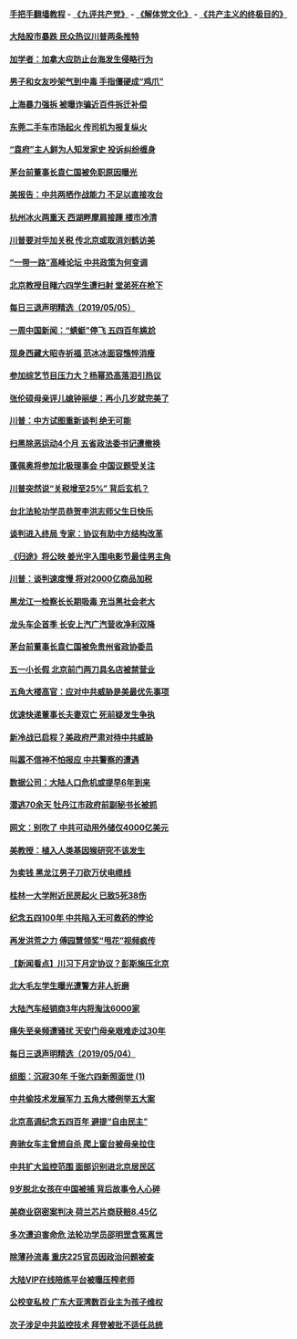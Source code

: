 #### [手把手翻墙教程](https://github.com/gfw-breaker/guides/wiki) -  [《九评共产党》](https://github.com/gfw-breaker/9ping.md?t=05060937) - [《解体党文化》](https://github.com/gfw-breaker/jtdwh.md?t=05060937) - [《共产主义的终极目的》](https://github.com/gfw-breaker/gczydzjmd.md?t=05060937)


#### [大陆股市暴跌 民众热议川普两条推特](../pages/nsc413/n11236901.md?t=05060937) 

#### [加学者：加拿大应防止台海发生侵略行为](../pages/nsc413/n11237288.md?t=05060937) 

#### [男子和女友吵架气到中毒 手指僵硬成“鸡爪”](../pages/nsc413/n11237343.md?t=05060937) 

#### [上海暴力强拆 被曝诈骗近百件拆迁补偿](../pages/nsc413/n11236541.md?t=05060937) 

#### [东莞二手车市场起火 传司机为报复纵火](../pages/nsc413/n11236587.md?t=05060937) 

#### [“袁府”主人鲜为人知发家史 投诉纠纷缠身](../pages/nsc413/n11236731.md?t=05060937) 

#### [茅台前董事长袁仁国被免职原因曝光](../pages/nsc413/n11236806.md?t=05060937) 

#### [美报告：中共两栖作战能力 不足以直接攻台](../pages/nsc413/n11236907.md?t=05060937) 

#### [杭州冰火两重天 西湖畔摩肩接踵 楼市冷清](../pages/nsc413/n11236751.md?t=05060937) 

#### [川普要对华加关税 传北京或取消刘鹤访美](../pages/nsc413/n11236236.md?t=05060937) 

#### [“一带一路”高峰论坛 中共政策为何变调](../pages/nsc413/n11236568.md?t=05060937) 

#### [北京教授目睹六四学生遭扫射 堂弟死在枪下](../pages/nsc413/n11236566.md?t=05060937) 

#### [每日三退声明精选（2019/05/05）](../pages/nsc413/n11236553.md?t=05060937) 

#### [一周中国新闻：“蜻蜓”停飞 五四百年尴尬](../pages/nsc413/n11236307.md?t=05060937) 

#### [现身西藏大昭寺祈福 范冰冰面容憔悴消瘦](../pages/nsc413/n11236103.md?t=05060937) 

#### [参加综艺节目压力大？杨幂恐高落泪引热议](../pages/nsc413/n11235981.md?t=05060937) 

#### [张伦硕母亲评儿媳钟丽缇：再小几岁就完美了](../pages/nsc413/n11235865.md?t=05060937) 

#### [川普：中方试图重新谈判 绝无可能](../pages/nsc413/n11236158.md?t=05060937) 

#### [扫黑除恶运动4个月 五省政法委书记遭撤换](../pages/nsc413/n11236059.md?t=05060937) 

#### [蓬佩奥将参加北极理事会 中国议题受关注](../pages/nsc413/n11236096.md?t=05060937) 

#### [川普突然说“关税增至25%” 背后玄机？](../pages/nsc413/n11236062.md?t=05060937) 

#### [台北法轮功学员恭贺李洪志师父生日快乐](../pages/nsc413/n11235536.md?t=05060937) 

#### [谈判进入终局 专家：协议有助中方结构改革](../pages/nsc413/n11236020.md?t=05060937) 

#### [《归途》将公映 姜光宇入围电影节最佳男主角](../pages/nsc413/n11235633.md?t=05060937) 

#### [川普：谈判速度慢 将对2000亿商品加税](../pages/nsc413/n11235906.md?t=05060937) 

#### [黑龙江一检察长长期吸毒 充当黑社会老大](../pages/nsc413/n11235784.md?t=05060937) 

#### [龙头车企首季 长安上汽广汽营收净利双降](../pages/nsc413/n11235655.md?t=05060937) 

#### [茅台前董事长袁仁国被免贵州省政协委员](../pages/nsc413/n11235699.md?t=05060937) 

#### [五一小长假 北京前门两刀具名店被禁营业](../pages/nsc413/n11235744.md?t=05060937) 

#### [五角大楼高官：应对中共威胁是美最优先事项](../pages/nsc413/n11235691.md?t=05060937) 


#### [优速快递董事长夫妻双亡 死前疑发生争执](../pages/nsc413/n11235631.md?t=05060937) 

#### [新冷战已启程？美政府严肃对待中共威胁](../pages/nsc413/n11234335.md?t=05060937) 

#### [叫嚣不信神不怕报应 中共警察的遭遇](../pages/nsc413/n11189087.md?t=05060937) 

#### [数据公司：大陆人口危机或提早6年到来](../pages/nsc413/n11235219.md?t=05060937) 

#### [潜逃70余天 牡丹江市政府前副秘书长被抓](../pages/nsc413/n11235164.md?t=05060937) 

#### [网文：别吹了 中共可动用外储仅4000亿美元](../pages/nsc413/n11234880.md?t=05060937) 

#### [美教授：植入人类基因猴研究不该发生](../pages/nsc413/n11234343.md?t=05060937) 

#### [为卖钱 黑龙江男子刀砍万伏电缆线](../pages/nsc413/n11235054.md?t=05060937) 

#### [桂林一大学附近民房起火 已致5死38伤](../pages/nsc413/n11234926.md?t=05060937) 

#### [纪念五四100年 中共陷入无可救药的悖论](../pages/nsc413/n11229772.md?t=05060937) 

#### [再发洪荒之力 傅园慧领奖“甩花”视频疯传](../pages/nsc413/n11234575.md?t=05060937) 

#### [【新闻看点】川习下月定协议？彭斯施压北京](../pages/nsc413/n11234230.md?t=05060937) 

#### [北大毛左学生曝光遭警方非人折磨](../pages/nsc413/n11234426.md?t=05060937) 

#### [大陆汽车经销商3年内将淘汰6000家](../pages/nsc413/n11234371.md?t=05060937) 

#### [痛失至亲频遭骚扰 天安门母亲艰难走过30年](../pages/nsc413/n11234395.md?t=05060937) 

#### [每日三退声明精选（2019/05/04）](../pages/nsc413/n11234536.md?t=05060937) 

#### [组图：沉寂30年 千张六四新照面世 (1)](../pages/nsc413/n11234282.md?t=05060937) 

#### [中共偷技术发展军力 五角大楼例举五大案](../pages/nsc413/n11232655.md?t=05060937) 

#### [北京高调纪念五四百年 避提“自由民主”](../pages/nsc413/n11234351.md?t=05060937) 

#### [奔驰女车主曾想自杀 爬上窗台被母亲拉住](../pages/nsc413/n11234207.md?t=05060937) 

#### [中共扩大监控范围 面部识别进北京居民区](../pages/nsc413/n11234237.md?t=05060937) 

#### [9岁脱北女孩在中国被捕 背后故事令人心碎](../pages/nsc413/n11234217.md?t=05060937) 

#### [美商业窃密案判决 荷兰芯片商获赔8.45亿](../pages/nsc413/n11234200.md?t=05060937) 

#### [多次遭迫害命危 法轮功学员邵明罡含冤离世](../pages/nsc413/n11229055.md?t=05060937) 

#### [除薄孙流毒 重庆225官员因政治问题被查](../pages/nsc413/n11234153.md?t=05060937) 

#### [大陆VIP在线陪练平台被曝压榨老师](../pages/nsc413/n11234176.md?t=05060937) 

#### [公校变私校 广东大亚湾数百业主为孩子维权](../pages/nsc413/n11233095.md?t=05060937) 

#### [次子涉足中共监控技术 拜登被批不适任总统](../pages/nsc413/n11234026.md?t=05060937) 

